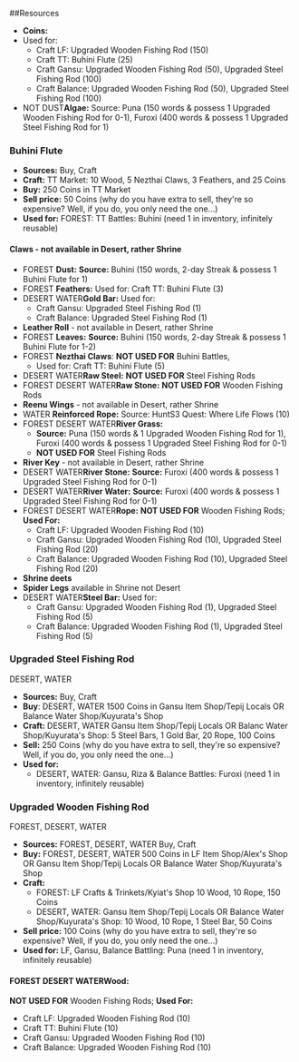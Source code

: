 ##Resources

- **Coins:** 
- Used for: 
  - Craft LF: Upgraded Wooden Fishing Rod (150)
  - Craft TT: Buhini Flute (25)
  - Craft Gansu: Upgraded Wooden Fishing Rod (50), Upgraded Steel Fishing Rod (100)
  - Craft Balance: Upgraded Wooden Fishing Rod (50), Upgraded Steel Fishing Rod (100)
- NOT DUST**Algae:** Source: Puna (150 words & possess 1 Upgraded Wooden Fishing Rod for 0-1), Furoxi (400 words & possess 1 Upgraded Steel Fishing Rod for 1)

### Buhini Flute

- **Sources:** Buy, Craft
- **Craft:** TT Market: 10 Wood, 5 Nezthai Claws, 3 Feathers, and 25 Coins
- **Buy:** 250 Coins in TT Market
- **Sell price:** 50 Coins (why do you have extra to sell, they're so expensive? Well, if you do, you only need the one...)
- **Used for:** FOREST: TT Battles: Buhini (need 1 in inventory, infinitely reusable)

#### Claws - not available in Desert, rather Shrine

- FOREST **Dust:** **Source:** Buhini (150 words, 2-day Streak & possess 1 Buhini Flute for 1)
- FOREST **Feathers:** Used for: Craft TT: Buhini Flute (3)
- DESERT WATER**Gold Bar:** Used for: 
  - Craft Gansu: Upgraded Steel Fishing Rod (1)
  - Craft Balance: Upgraded Steel Fishing Rod (1)
- **Leather Roll** - not available in Desert, rather Shrine
- FOREST **Leaves:** **Source:** Buhini (150 words, 2-day Streak & possess 1 Buhini Flute for 1-2)
- FOREST **Nezthai Claws**: **NOT USED FOR** Buhini Battles,
  - Used for: Craft TT: Buhini Flute (5)
- DESERT WATER**Raw Steel:** **NOT USED FOR** Steel Fishing Rods
- FOREST DESERT WATER**Raw Stone:** **NOT USED FOR** Wooden Fishing Rods
- **Reenu Wings** - not available in Desert, rather Shrine
- WATER **Reinforced Rope:** Source: HuntS3 Quest: Where Life Flows (10)
- FOREST DESERT WATER**River Grass:** 
  - **Source:** Puna (150 words & 1 Upgraded Wooden Fishing Rod for 1), Furoxi (400 words & possess 1 Upgraded Steel Fishing Rod for 0-1)
  - **NOT USED FOR** Steel Fishing Rods
- **River Key** - not available in Desert, rather Shrine
- DESERT WATER**River Stone:** **Source:** Furoxi (400 words & possess 1 Upgraded Steel Fishing Rod for 0-1)
- DESERT WATER**River Water:** **Source:** Furoxi (400 words & possess 1 Upgraded Steel Fishing Rod for 0-1)
- FOREST DESERT WATER**Rope:** **NOT USED FOR** Wooden Fishing Rods; **Used For:** 
  - Craft LF: Upgraded Wooden Fishing Rod (10)
  - Craft Gansu: Upgraded Wooden Fishing Rod (10), Upgraded Steel Fishing Rod (20)
  - Craft Balance: Upgraded Wooden Fishing Rod (10), Upgraded Steel Fishing Rod (20)
- **Shrine deets**
- **Spider Legs** available in Shrine not Desert
- DESERT WATER**Steel Bar:** Used for:
  - Craft Gansu: Upgraded Wooden Fishing Rod (1), Upgraded Steel Fishing Rod (5)
  - Craft Balance: Upgraded Wooden Fishing Rod (1), Upgraded Steel Fishing Rod (5)

### Upgraded Steel Fishing Rod

DESERT, WATER

- **Sources:** Buy, Craft
- **Buy**: DESERT, WATER 1500 Coins in Gansu Item Shop/Tepij Locals OR Balance Water Shop/Kuyurata's Shop
- **Craft:** DESERT, WATER Gansu Item Shop/Tepij Locals OR Balanc Water Shop/Kuyurata's Shop: 5 Steel Bars, 1 Gold Bar, 20 Rope, 100 Coins
- **Sell:** 250 Coins (why do you have extra to sell, they're so expensive? Well, if you do, you only need the one...)
- **Used for:**
  - DESERT, WATER: Gansu, Riza & Balance Battles: Furoxi (need 1 in inventory, infinitely reusable)

### Upgraded Wooden Fishing Rod

FOREST, DESERT, WATER

- **Sources:** FOREST, DESERT, WATER Buy, Craft
- **Buy:** FOREST, DESERT, WATER 500 Coins in LF Item Shop/Alex's Shop OR Gansu Item Shop/Tepij Locals OR Balance Water Shop/Kuyurata's Shop
- **Craft:** 
  - FOREST: LF Crafts & Trinkets/Kyiat's Shop 10 Wood, 10 Rope, 150 Coins
  - DESERT, WATER: Gansu Item Shop/Tepij Locals OR Balance Water Shop/Kuyurata's Shop: 10 Wood, 10 Rope, 1 Steel Bar, 50 Coins
- **Sell price:** 100 Coins (why do you have extra to sell, they're so expensive? Well, if you do, you only need the one...)
- **Used for:** LF, Gansu, Balance Battling: Puna (need 1 in inventory, infinitely reusable)



#### FOREST DESERT WATER**Wood:** 

**NOT USED FOR** Wooden Fishing Rods; **Used For:** 

- Craft LF: Upgraded Wooden Fishing Rod (10)
- Craft TT: Buhini Flute (10)
- Craft Gansu: Upgraded Wooden Fishing Rod (10)
- Craft Balance: Upgraded Wooden Fishing Rod (10)

